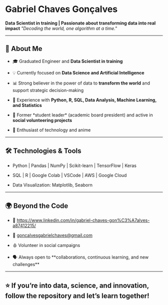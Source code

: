 # **Gabriel Chaves Gonçalves**

**Data Scientist in training | Passionate about transforming data into real impact**
*"Decoding the world, one algorithm at a time."*  

---

## 🚀 About Me

- 🎓 Graduated Engineer and **Data Scientist in training**

- 💡 Currently focused on **Data Science and Artificial Intelligence**

- 📊 Strong believer in the power of data to **transform the world** and support strategic decision-making  

- 🧩 Experience with **Python, R, SQL, Data Analysis, Machine Learning, and Statistics**

- 🤝 Former \*student leader\* (academic board president) and active in **social volunteering projects**

- 🤖 Enthusiast of technology and anime  

---

## 🛠️ Technologies \& Tools

- Python | Pandas | NumPy | Scikit-learn | TensorFlow | Keras  

- SQL | R | Google Colab | VSCode | AWS | Google Cloud  

- Data Visualization: Matplotlib, Seaborn  

---

## 🌍 Beyond the Code

- 💼 https://www.linkedin.com/in/gabriel-chaves-gon%C3%A7alves-a87412215/

- 📧 goncalvesgabrielchaves@gmail.com  

- 🩸 Volunteer in social campaigns  

- 🗣️ Always open to \*\*collaborations, continuous learning, and new challenges\*\*  

---

## ⭐ **If you’re into data, science, and innovation, follow the repository and let’s learn together!**




